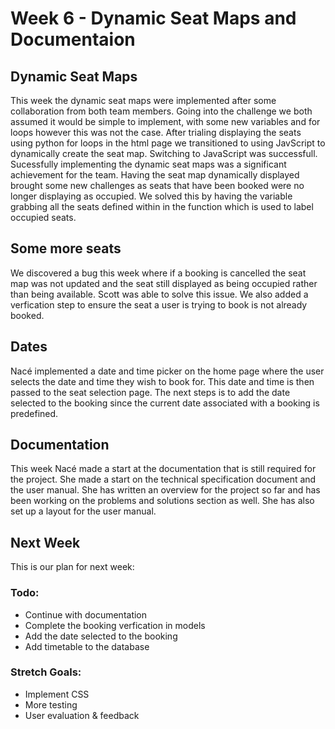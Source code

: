 # Week 6 - Dynamic Seat Maps and Documentaion

## Dynamic Seat Maps
This week the dynamic seat maps were implemented after some collaboration from both team members. Going into the challenge we both assumed it would be simple to implement, with some new variables and for loops however this was not the case. After trialing displaying the seats using python for loops in the html page we transitioned to using JavScript to dynamically create the seat map. Switching to JavaScript was successfull. Sucessfully implementing the dynamic seat maps was a significant achievement for the team. Having the seat map dynamically displayed brought some new challenges as seats that have been booked were no longer displaying as occupied. We solved this by having the variable grabbing all the seats defined within in the function which is used to label occupied seats.

## Some more seats
We discovered a bug this week where if a booking is cancelled the seat map was not updated and the seat still displayed as being occupied rather than being available. Scott was able to solve this issue. We also added a verfication step to ensure the seat a user is trying to book is not already booked. 

## Dates
Nacé implemented a date and time picker on the home page where the user selects the date and time they wish to book for. This date and time is then passed to the seat selection page. The next steps is to add the date selected to the booking since the current date associated with a booking is predefined.

## Documentation
This week Nacé made a start at the documentation that is still required for the project. She made a start on the technical specification document and the user manual. She has written an overview for the project so far and has been working on the problems and solutions section as well. She has also set up a layout for the user manual.

## Next Week
This is our plan for next week:
### Todo:
* Continue with documentation
* Complete the booking verfication in models 
* Add the date selected to the booking
* Add timetable to the database

### Stretch Goals:
* Implement CSS
* More testing
* User evaluation & feedback